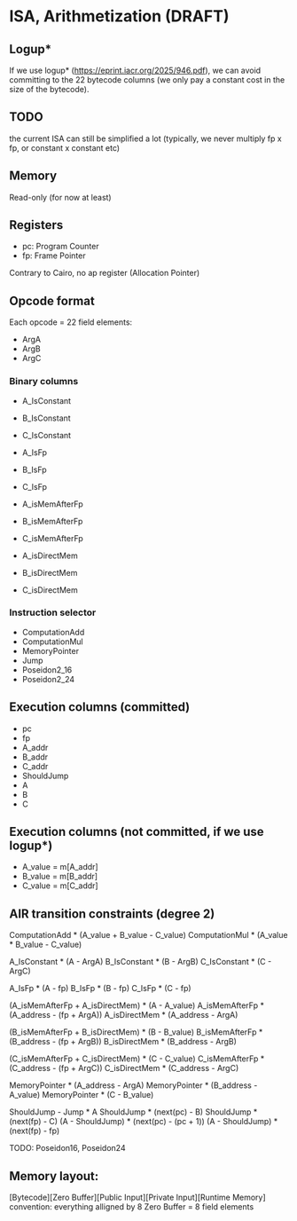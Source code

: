 # ISA, Arithmetization (DRAFT)

## Logup*

If we use logup* (https://eprint.iacr.org/2025/946.pdf), we can avoid committing to the 22 bytecode columns (we only pay a constant cost in the size of the bytecode).

## TODO

the current ISA can still be simplified a lot (typically, we never multiply fp x fp, or constant x constant etc)

## Memory

Read-only (for now at least)

## Registers

- pc: Program Counter
- fp: Frame Pointer

Contrary to Cairo, no ap register (Allocation Pointer)

## Opcode format

Each opcode = 22 field elements:

- ArgA
- ArgB
- ArgC

### Binary columns

- A_IsConstant
- B_IsConstant
- C_IsConstant

- A_IsFp
- B_IsFp
- C_IsFp

- A_isMemAfterFp
- B_isMemAfterFp
- C_isMemAfterFp

- A_isDirectMem
- B_isDirectMem
- C_isDirectMem

### Instruction selector

- ComputationAdd
- ComputationMul
- MemoryPointer
- Jump
- Poseidon2_16
- Poseidon2_24

## Execution columns (committed)

- pc
- fp
- A_addr
- B_addr
- C_addr
- ShouldJump
- A
- B
- C

## Execution columns (not committed, if we use logup*)

- A_value = m[A_addr]
- B_value = m[B_addr]
- C_value = m[C_addr]

## AIR transition constraints (degree 2)

ComputationAdd * (A_value + B_value - C_value)
ComputationMul * (A_value * B_value - C_value)

A_IsConstant * (A - ArgA)
B_IsConstant * (B - ArgB)
C_IsConstant * (C - ArgC)

A_IsFp * (A - fp)
B_IsFp * (B - fp)
C_IsFp * (C - fp)

(A_isMemAfterFp + A_isDirectMem) * (A - A_value)
A_isMemAfterFp * (A_address - (fp + ArgA))
A_isDirectMem * (A_address - ArgA)

(B_isMemAfterFp + B_isDirectMem) * (B - B_value)
B_isMemAfterFp * (B_address - (fp + ArgB))
B_isDirectMem * (B_address - ArgB)

(C_isMemAfterFp + C_isDirectMem) * (C - C_value)
C_isMemAfterFp * (C_address - (fp + ArgC))
C_isDirectMem * (C_address - ArgC)

MemoryPointer * (A_address - ArgA)
MemoryPointer * (B_address - A_value)
MemoryPointer * (C - B_value)

ShouldJump - Jump * A
ShouldJump * (next(pc) - B)
ShouldJump * (next(fp) - C)
(A - ShouldJump) * (next(pc) - (pc + 1))
(A - ShouldJump) * (next(fp) - fp)

TODO: Poseidon16, Poseidon24

## Memory layout:

[Bytecode][Zero Buffer][Public Input][Private Input][Runtime Memory]
convention: everything alligned by 8
Zero Buffer = 8 field elements